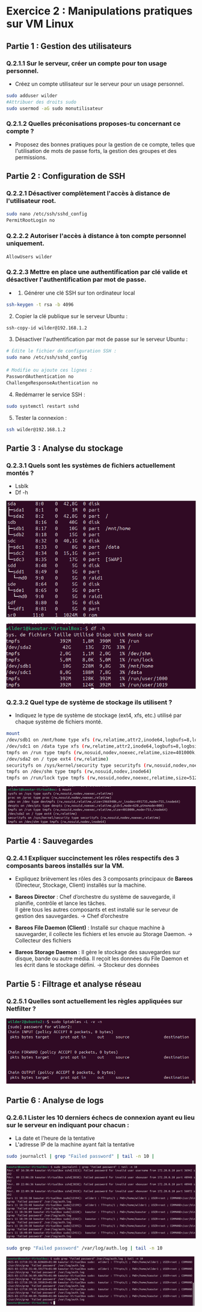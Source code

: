 # Exercice 2 : Manipulations pratiques sur VM Linux

## Partie 1 : Gestion des utilisateurs

### Q.2.1.1 Sur le serveur, créer un compte pour ton usage personnel.
- Créez un compte utilisateur sur le serveur pour un usage personnel.
```bash
sudo adduser wilder
#Attribuer des droits sudo
sudo usermod -aG sudo monutilisateur
```

### Q.2.1.2 Quelles préconisations proposes-tu concernant ce compte ?
- Proposez des bonnes pratiques pour la gestion de ce compte, telles que l'utilisation de mots de passe forts, la gestion des groupes et des permissions.

## Partie 2 : Configuration de SSH

### Q.2.2.1 Désactiver complètement l'accès à distance de l'utilisateur root.

```bash
sudo nano /etc/ssh/sshd_config
PermitRootLogin no
```

### Q.2.2.2 Autoriser l'accès à distance à ton compte personnel uniquement.

```bash
AllowUsers wilder
```

### Q.2.2.3 Mettre en place une authentification par clé valide et désactiver l'authentification par mot de passe.
- 1. Générer une clé SSH sur ton ordinateur local 
```bash
ssh-keygen -t rsa -b 4096
```
2. Copier la clé publique sur le serveur Ubuntu :

```bash
ssh-copy-id wilder@192.168.1.2
```
3. Désactiver l'authentification par mot de passe sur le serveur Ubuntu :
```bash
# Édite le fichier de configuration SSH :
sudo nano /etc/ssh/sshd_config

# Modifie ou ajoute ces lignes :
PasswordAuthentication no
ChallengeResponseAuthentication no
```
4. Redémarrer le service SSH :
```bash
sudo systemctl restart sshd
```
5. Tester la connexion :
```bash
ssh wilder@192.168.1.2
```
## Partie 3 : Analyse du stockage

### Q.2.3.1 Quels sont les systèmes de fichiers actuellement montés ?
- Lsblk
- Df -h

![lsblk](https://github.com/KAOUTARBAH/Checkpoint3_Blanc/blob/main/Images/lsblk.png)

![df](https://github.com/KAOUTARBAH/Checkpoint3_Blanc/blob/main/Images/df.png)

### Q.2.3.2 Quel type de système de stockage ils utilisent ?
- Indiquez le type de système de stockage (ext4, xfs, etc.) utilisé par chaque système de fichiers monté.

```bash
mount 
/dev/sdb1 on /mnt/home type xfs (rw,relatime,attr2,inode64,logbufs=8,logbsize=32k,noquota)
/dev/sdc1 on /data type xfs (rw,relatime,attr2,inode64,logbufs=8,logbsize=32k,noquota)
tmpfs on /run type tmpfs (rw,nosuid,nodev,noexec,relatime,size=401000k,mode=755,inode64)
/dev/sda2 on / type ext4 (rw,relatime)
securityfs on /sys/kernel/security type securityfs (rw,nosuid,nodev,noexec,relatime)
tmpfs on /dev/shm type tmpfs (rw,nosuid,nodev,inode64)
tmpfs on /run/lock type tmpfs (rw,nosuid,nodev,noexec,relatime,size=5120k,inode64)
```

![mont](https://github.com/KAOUTARBAH/Checkpoint3_Blanc/blob/main/Images/mount.png)

## Partie 4 : Sauvegardes

### Q.2.4.1 Expliquer succinctement les rôles respectifs des 3 composants bareos installés sur la VM.
- Expliquez brièvement les rôles des 3 composants principaux de **Bareos** (Directeur, Stockage, Client) installés sur la machine.


- **Bareos Director** : Chef d’orchestre du système de sauvegarde, il planifie, contrôle et lance les tâches.  
Il gère tous les autres composants et est installé sur le serveur de gestion des sauvegardes.  → Chef d’orchestre

- **Bareos File Daemon (Client)** : Installé sur chaque machine à sauvegarder, il collecte les fichiers et les envoie au Storage Daemon. → Collecteur des fichiers

- **Bareos Storage Daemon** : Il gère le stockage des sauvegardes sur disque, bande ou autre média. Il reçoit les données du File Daemon et les écrit dans le stockage défini. → Stockeur des données

## Partie 5 : Filtrage et analyse réseau

### Q.2.5.1 Quelles sont actuellement les règles appliquées sur Netfilter ?
![iptables](https://github.com/KAOUTARBAH/Checkpoint3_Blanc/blob/main/Images/iptables.png)

## Partie 6 : Analyse de logs

### Q.2.6.1 Lister les 10 derniers échecs de connexion ayant eu lieu sur le serveur en indiquant pour chacun :
- La date et l'heure de la tentative
- L'adresse IP de la machine ayant fait la tentative
```bash
sudo journalctl | grep "Failed password" | tail -n 10 | 
```
![iptables](https://github.com/KAOUTARBAH/Checkpoint3_Blanc/blob/main/Images/log2.png)

```bash
sudo grep "Failed password" /var/log/auth.log | tail -n 10
```
![iptables](https://github.com/KAOUTARBAH/Checkpoint3_Blanc/blob/main/Images/log.png)
